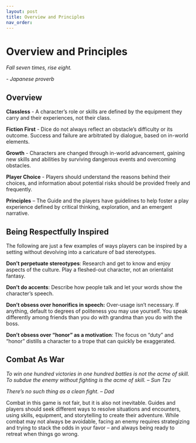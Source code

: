 ```yaml
---
layout: post
title: Overview and Principles
nav_order: 
---
```


# Overview and Principles

<i>Fall seven times, rise eight.</i>

<em>- Japanese proverb</em>



## Overview

**Classless** - A character’s role or skills are defined by the equipment they carry and their experiences, not their class.

**Fiction First** - Dice do not always reflect an obstacle’s difficulty or its outcome. Success and failure are arbitrated by dialogue, based on in-world elements.

**Growth** - Characters are changed through in-world advancement, gaining new skills and abilities by surviving dangerous events and overcoming obstacles.

**Player Choice** - Players should understand the reasons behind their choices, and information about potential risks should be provided freely and frequently.

**Principles** – The Guide and the players have guidelines to help foster a play experience defined by critical thinking, exploration, and an emergent narrative.


## Being Respectfully Inspired

The following are just a few examples of ways players can be inspired by a setting without devolving into a caricature of bad stereotypes.

**Don’t perpetuate stereotypes**: Research and get to know and enjoy aspects of the culture. Play a fleshed-out character, not an orientalist fantasy.

**Don’t do accents**: Describe how people talk and let your words show the character’s speech.

**Don’t obsess over honorifics in speech:** Over-usage isn’t necessary. If anything, default to degrees of politeness you may use yourself. You speak differently among friends than you do with grandma than you do with the boss.

**Don’t obsess over “honor” as a motivation**: The focus on “duty” and “honor” distills a character to a trope that can quickly be exaggerated.


## Combat As War


<i>To win one hundred victories in one hundred battles is not the acme of skill. To subdue the enemy without fighting is the acme of skill.</i>
<em>– Sun Tzu</em>

<i>There’s no such thing as a clean fight.</i>
<em>– Dad</em>


Combat in this game is not fair, but it is also not inevitable. Guides and players should seek different ways to resolve situations and encounters, using skills, equipment, and storytelling to create their adventure. While combat may not always be avoidable, facing an enemy requires strategizing and trying to stack the odds in your favor – and always being ready to retreat when things go wrong.
